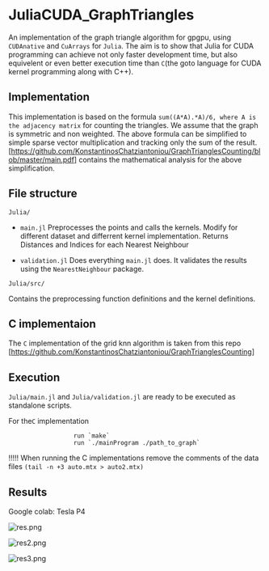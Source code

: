 # JuliaCUDA_GraphTriangles

An implementation of the graph triangle algorithm for gpgpu, using `CUDAnative` and `CuArrays` for `Julia`.
The aim is to show that Julia for CUDA programming  can achieve not only faster development time, but also equivelent or even
better execution time than `C`(the goto language for CUDA kernel programming along with C++).

## Implementation
This implementation is based on the formula `sum((A*A).*A)/6, where A is the adjacency matrix` for counting the triangles.
We assume that the graph is symmetric and non weighted.
The above formula can be simplified to simple sparse vector multiplication and tracking only the sum of the result.
[https://github.com/KonstantinosChatziantoniou/GraphTrianglesCounting/blob/master/main.pdf] contains the mathematical analysis for the above simplification.



## File structure

```Julia/```

+ `main.jl` Preprocesses the points and calls the kernels. Modify for different dataset and differrent kernel implementation. 
Returns Distances and Indices for each Nearest Neighbour

+ `validation.jl` Does everything `main.jl` does. It validates the results using the `NearestNeighbour` package.

```Julia/src/```

Contains the preprocessing function definitions and the kernel definitions.


## C implementaion

The `C` implementation of the grid knn algorithm is taken from this repo [https://github.com/KonstantinosChatziantoniou/GraphTrianglesCounting]





## Execution

`Julia/main.jl` and `Julia/validation.jl` are ready to be executed as standalone scripts.

For the`C` implementation

                      run `make`
                      run `./mainProgram ./path_to_graph`
!!!!! When running the C implementations remove the comments of the data files `(tail -n +3 auto.mtx > auto2.mtx)`

## Results
Google colab: Tesla P4

![res.png](https://raw.githubusercontent.com/KonstantinosChatziantoniou/JuliaCUDA_GraphTriangles/master/Res/rel_speed.png)  

![res2.png](https://raw.githubusercontent.com/KonstantinosChatziantoniou/JuliaCUDA_GraphTriangles/master/Res/time_auto.png)  

![res3.png](https://raw.githubusercontent.com/KonstantinosChatziantoniou/JuliaCUDA_GraphTriangles/master/Res/time_del.png)  

